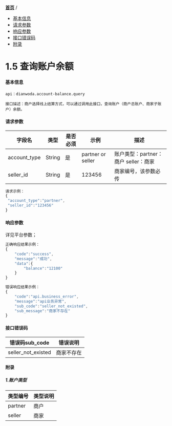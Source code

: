 [**首页**](https://open-qa1.dwbops.com/) /


- <a href="#基本信息">基本信息</a>
- <a href="#请求参数">请求参数</a>
- <a href="#响应参数">响应参数</a>
- <a href="#接口错误码">接口错误码</a>
- <a href="#附录">附录</a>


# 1.5 查询账户余额

#### 基本信息
```
api：dianwoda.account-balance.query

接口描述：商户选择线上结算方式，可以通过调用此接口，查询账户（商户总账户、商家子账户）余额。

```

#### 请求参数
字段名 | 类型 | 是否必须 | 示例 | 描述
---|---|---|---|---
account_type|String|是|partner or seller|账户类型：partner：商户  seller：商家
seller_id|String|是|123456|商家编号，该参数必传

```javascript
请求示例：
{
 "account_type":"partner",
 "seller_id":"123456"
}
```

#### 响应参数
详见平台参数；

```javascript
正确响应结果示例：
{
	"code":"success",
	"message":"成功",
	"data":{
        "balance":"12100"
    }
}
```

```javascript
错误响应结果示例：
{
	"code":"api.business_error",
	"message":"api业务异常",
	"sub_code":"seller_not_existed",
	"sub_message":"商家不存在"
}
```

#### 接口错误码
错误码sub_code | 错误说明
---|---
seller_not_existed|商家不存在


#### 附录
##### 1.账户类型
类型编号 | 类型说明
---|---
partner|商户
seller|商家